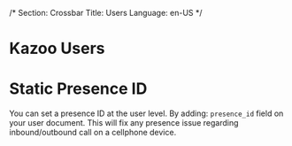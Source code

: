 /*
Section: Crossbar
Title: Users
Language: en-US
*/

# Kazoo Users


# Static Presence ID
You can set a presence ID at the user level. By adding: `presence_id` field on your user document. This will fix any presence issue regarding inbound/outbound call on a cellphone device.